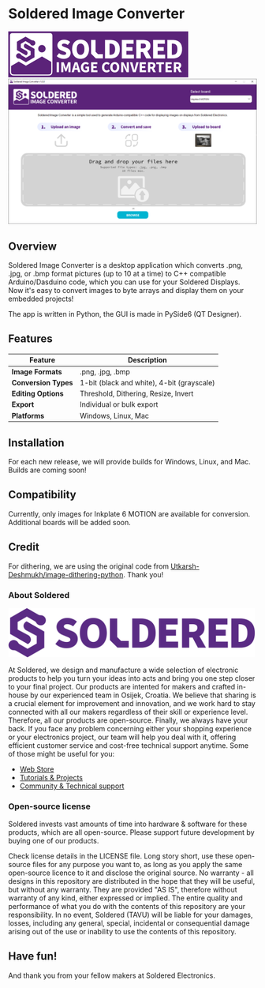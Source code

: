 # Soldered Image Converter

![Logo](img/logo.png)
![Screenshopt](img/screenshot.png)

## Overview

Soldered Image Converter is a desktop application which converts .png, .jpg, or .bmp format pictures (up to 10 at a time) to C++ compatible Arduino/Dasduino code, which you can use for your Soldered Displays. Now it's easy to convert images to byte arrays and display them on your embedded projects!

The app is written in Python, the GUI is made in PySide6 (QT Designer).

## Features

| Feature | Description                                |
| ------- |--------------------------------------------|
| **Image Formats** | .png, .jpg, .bmp                           |
| **Conversion Types** | 1-bit (black and white), 4-bit (grayscale) |
| **Editing Options** | Threshold, Dithering, Resize, Invert       |
| **Export** | Individual or bulk export                  |
| **Platforms** | Windows, Linux, Mac                        |

## Installation

For each new release, we will provide builds for Windows, Linux, and Mac. Builds are coming soon!

## Compatibility

Currently, only images for Inkplate 6 MOTION are available for conversion. Additional boards will be added soon.

## Credit

For dithering, we are using the original code from [Utkarsh-Deshmukh/image-dithering-python](https://github.com/Utkarsh-Deshmukh/image-dithering-python). Thank you!

### About Soldered

<img src="img/Soldered-logo-color.png" alt="soldered-logo" width="500"/>

At Soldered, we design and manufacture a wide selection of electronic products to help you turn your ideas into acts and bring you one step closer to your final project. Our products are intented for makers and crafted in-house by our experienced team in Osijek, Croatia. We believe that sharing is a crucial element for improvement and innovation, and we work hard to stay connected with all our makers regardless of their skill or experience level. Therefore, all our products are open-source. Finally, we always have your back. If you face any problem concerning either your shopping experience or your electronics project, our team will help you deal with it, offering efficient customer service and cost-free technical support anytime. Some of those might be useful for you:

- [Web Store](https://www.soldered.com/shop)
- [Tutorials & Projects](https://soldered.com/learn)
- [Community & Technical support](https://soldered.com/community)

### Open-source license

Soldered invests vast amounts of time into hardware & software for these products, which are all open-source. Please support future development by buying one of our products.

Check license details in the LICENSE file. Long story short, use these open-source files for any purpose you want to, as long as you apply the same open-source licence to it and disclose the original source. No warranty - all designs in this repository are distributed in the hope that they will be useful, but without any warranty. They are provided "AS IS", therefore without warranty of any kind, either expressed or implied. The entire quality and performance of what you do with the contents of this repository are your responsibility. In no event, Soldered (TAVU) will be liable for your damages, losses, including any general, special, incidental or consequential damage arising out of the use or inability to use the contents of this repository.

## Have fun!

And thank you from your fellow makers at Soldered Electronics.
